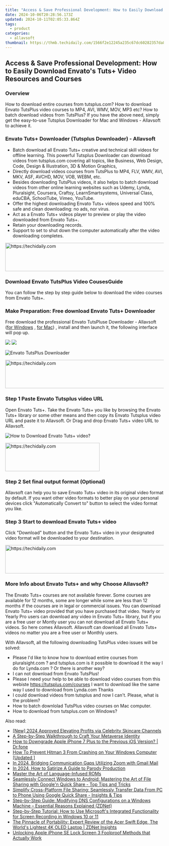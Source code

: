 ```yaml
---
title: "Access & Save Professional Development: How to Easily Download Envato's Tuts+ Video Resources and Courses"
date: 2024-10-06T20:28:56.173Z
updated: 2024-10-11T02:05:33.864Z
tags:
  - product
categories:
  - allavsoft
thumbnail: https://thmb.techidaily.com/1566f2e12245a235c67dc60282357da8be7ca7e87e9ad893653296d9f2133d72.jpg
---
```


## Access & Save Professional Development: How to Easily Download Envato's Tuts+ Video Resources and Courses

### Overview

How to download entire courses from tutsplus.com? How to download Envato TutsPlus video courses to MP4, AVI, WMV, MOV, MP3 etc? How to batch download videos from TutsPlus? If you have the above need, simply get the easy-to-use Tutsplus Downloader for Mac and Windows - Allavsoft to achieve it.

### Envato Tuts+ Downloader (Tutsplus Downloader) - Allavsoft

* Batch download all Envato Tuts+ creative and technical skill videos for offline learning. This powerful Tutsplus Downloader can download videos from tutsplus.com covering all topics, like Business, Web Design, Code, Design & Illustration, 3D & Motion Graphics,
* Directly download videos courses from TutsPlus to MP4, FLV, WMV, AVI, MKV, ASF, AVCHD, MOV, VOB, WEBM, etc.
* Besides downloading TutsPlus videos, it also helps to batch download videos from other online learning websites such as Udemy, Lynda, Pluralsight, Coursera, Craftsy, LearnSmartsystems, Universal Class, eduCBA, SchoolTube, Vimeo, YouTube.
* Offer the highest downloading Envato Tuts+ videos speed and 100% safe and clean downloading: no ads, nor virus.
* Act as a Envato Tuts+ videos player to preview or play the video downloaded from Envato Tuts+.
* Retain your downloading records.
* Support to set to shut down the computer automatically after the video downloading completes.

<!-- affiliate ads begin -->
<a href="https://unicoeye.pxf.io/c/5597632/2134238/18498" target="_top" id="2134238">
  <img src="//a.impactradius-go.com/display-ad/18498-2134238" border="0" alt="https://techidaily.com" width="728" height="90"/>
</a>
<img height="0" width="0" src="https://unicoeye.pxf.io/i/5597632/2134238/18498" style="position:absolute;visibility:hidden;" border="0" />
<!-- affiliate ads end -->

### Download Envato TutsPlus Video CousesGuide

You can follow the step by step guide below to download the video courses from Envato Tuts+.

### Make Preparation: Free download Envato Tuts+ Downloader

Free download the professional Envato TutsPluse Downloader - Allavsoft ([for Windows](https://tools.techidaily.com/allavsoft/products/) , [for Mac](https://tools.techidaily.com/allavsoft/products/)) , install and then launch it, the following interface will pop up.

[![](https://www.allavsoft.com/how-to/../images/how-to/free-download-win.jpg)](https://tools.techidaily.com/allavsoft/products/) [![](https://www.allavsoft.com/how-to/../images/how-to/free-download-mac.jpg)](https://tools.techidaily.com/allavsoft/products/)

![Envato TutsPlus Downloader](https://www.allavsoft.com/how-to/../images/allavsoft/screen-shot-600.jpg)

<!-- affiliate ads begin -->
<a href="https://unicoeye.pxf.io/c/5597632/2134227/18498" target="_top" id="2134227">
  <img src="//a.impactradius-go.com/display-ad/18498-2134227" border="0" alt="https://techidaily.com" width="728" height="90"/>
</a>
<img height="0" width="0" src="https://unicoeye.pxf.io/i/5597632/2134227/18498" style="position:absolute;visibility:hidden;" border="0" />
<!-- affiliate ads end -->

### Step 1 Paste Envato Tutsplus video URL

Open Envato Tuts+. Take the Envato Tuts+ you like by browsing the Envato Tuts+ library or some other means and then copy its Envato Tutsplus video URL and paste it to Allavsoft. Or Drag and drop Envato Tuts+ video URL to Allavsoft.

![How to Download Envato Tuts+ video?](https://www.allavsoft.com/how-to/../images/how-to/download-rtmp-video/download-rtmp-video.jpg)

<!-- affiliate ads begin -->
<a href="https://aligracehair.sjv.io/c/5597632/1948876/19272" target="_top" id="1948876">
  <img src="//a.impactradius-go.com/display-ad/19272-1948876" border="0" alt="https://techidaily.com" width="300" height="90"/>
</a>
<img height="0" width="0" src="https://aligracehair.sjv.io/i/5597632/1948876/19272" style="position:absolute;visibility:hidden;" border="0" />
<!-- affiliate ads end -->

### Step 2 Set final output format (Optional)

Allavsoft can help you to save Envato Tuts+ video in its original video format by default. If you want other video formats to better play on your personal devices click "Automatically Convert to" button to select the video format you like.

### Step 3 Start to download Envato Tuts+ video

Click "Download" button and the Envato Tuts+ video in your designated video format will be downloaded to your destination.

<!-- affiliate ads begin -->
<a href="https://appsumo.8odi.net/c/5597632/2111967/7443" target="_top" id="2111967">
  <img src="//a.impactradius-go.com/display-ad/7443-2111967" border="0" alt="https://techidaily.com" width="728" height="90"/>
</a>
<img height="0" width="0" src="https://appsumo.8odi.net/i/5597632/2111967/7443" style="position:absolute;visibility:hidden;" border="0" />
<!-- affiliate ads end -->

### More Info about Envato Tuts+ and why Choose Allavsoft?

The Envato Tuts+ courses are not available forever. Some courses are available for 12 months, some are longer while some are less than 12 months if the courses are in legal or commercial issues. You can download Envato Tuts+ video provided that you have purchased that video. Yearly or Yearly Pro users can download any video in Envato Tuts+ library, but if you are a free user or Montly user you can not download all Envato Tuts+ videos. So here comes Allavsoft. Allavsoft can download all Envato Tuts+ videos no matter you are a free user or Monthly users.

With Allavsoft, all the following downloading TutsPlus video issues will be solved:

* Please I'd like to know how to download entire courses from pluralsight.com ? and tutsplus.com is it possible to download it the way I do for Lynda.com ? Or there is another way?
* I can not download from Envato TutsPlus!
* Please I need your help to be able to download video courses from this webiste <https://tutsplus.com/courses> I want to download like the same way I used to download from Lynda.com Thanks
* I could download videos from tutsplus and now I can't. Please, what is the problem?
* How to batch downlolad TutsPlus video courses on Mac computer.
* How to download from tutsplus.com on Windows?

<ins class="adsbygoogle"
     style="display:block"
     data-ad-format="autorelaxed"
     data-ad-client="ca-pub-7571918770474297"
     data-ad-slot="1223367746"></ins>

<ins class="adsbygoogle"
     style="display:block"
     data-ad-client="ca-pub-7571918770474297"
     data-ad-slot="8358498916"
     data-ad-format="auto"
     data-full-width-responsive="true"></ins>

<span class="atpl-alsoreadstyle">Also read:</span>
<div><ul>
<li><a href="https://youtube-web.techidaily.com/024-approved-elevating-profits-via-celebrity-skincare-channels/"><u>[New] 2024 Approved Elevating Profits via Celebrity Skincare Channels</u></a></li>
<li><a href="https://extra-hints.techidaily.com/a-step-by-step-walkthrough-to-craft-your-metaverse-identity/"><u>A Step-by-Step Walkthrough to Craft Your Metaverse Identity</u></a></li>
<li><a href="https://techidaily.com/how-to-downgrade-apple-iphone-7-plus-to-the-previous-ios-version-drfone-by-drfone-ios-system-repair-ios-system-repair/"><u>How to Downgrade Apple iPhone 7 Plus to the Previous iOS Version? | Dr.fone</u></a></li>
<li><a href="https://win-answers.techidaily.com/how-to-prevent-hitman-3-from-crashing-on-your-windows-computer-updated/"><u>How To Prevent Hitman 3 From Crashing on Your Windows Computer [Updated ]</u></a></li>
<li><a href="https://extra-resources.techidaily.com/in-2024-bridging-communication-gaps-utilizing-zoom-with-gmail-mail/"><u>In 2024, Bridging Communication Gaps Utilizing Zoom with Gmail Mail</u></a></li>
<li><a href="https://youtube-stream.techidaily.com/in-2024-how-to-satirize-a-guide-to-parody-production/"><u>In 2024, How to Satirize A Guide to Parody Production</u></a></li>
<li><a href="https://games-able.techidaily.com/master-the-art-of-language-infused-roms/"><u>Master the Art of Language-Infused ROMs</u></a></li>
<li><a href="https://win-guides.techidaily.com/seamlessly-connect-windows-to-android-mastering-the-art-of-file-sharing-with-googlen-quick-share-top-tips-and-tricks/"><u>Seamlessly Connect Windows to Android: Mastering the Art of File Sharing with Google'n Quick Share - Top Tips and Tricks</u></a></li>
<li><a href="https://win-guides.techidaily.com/simplify-cross-platform-file-sharing-seamlessly-transfer-data-from-pc-to-phone-using-google-quick-share-insights-and-tips/"><u>Simplify Cross-Platform File Sharing: Seamlessly Transfer Data From PC to Phone Using Google Quick Share - Insights & Tips</u></a></li>
<li><a href="https://win-guides.techidaily.com/step-by-step-guide-modifying-dns-configurations-on-a-windows-machine-essential-reasons-explained-zdnet/"><u>Step-by-Step Guide: Modifying DNS Configurations on a Windows Machine – Essential Reasons Explained (ZDNet)</u></a></li>
<li><a href="https://win-guides.techidaily.com/step-by-step-tutorial-how-to-use-microsofts-integrated-functionality-for-screen-recording-in-windows-10-or-11/"><u>Step-by-Step Tutorial: How to Use Microsoft's Integrated Functionality for Screen Recording in Windows 10 or 11</u></a></li>
<li><a href="https://win-guides.techidaily.com/the-pinnacle-of-portability-expert-review-of-the-acer-swift-edge-the-worlds-lightest-4k-oled-laptop-zdnet-insights/"><u>The Pinnacle of Portability: Expert Review of the Acer Swift Edge, The World's Lightest 4K OLED Laptop | ZDNet Insights</u></a></li>
<li><a href="https://ios-unlock.techidaily.com/unlocking-apple-iphone-se-lock-screen-3-foolproof-methods-that-actually-work-by-drfone-ios/"><u>Unlocking Apple iPhone SE Lock Screen 3 Foolproof Methods that Actually Work</u></a></li>
</ul></div>

